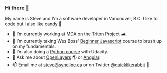 ### Hi there 👋

My name is Steve and I'm a software developer in Vancouver, B.C. I like to code but I also like candy 🍬

- 🔭 I’m currently working at [MDA](https://www.mdacorporation.com/) on the [Triton](https://www.prnewswire.com/news-releases/mda-to-provide-maritime-command-and-control-solution-to-nato-665650633.html) Project 🛥. 
- 🌱 I’m currently taking Wes Boss' [Beginner Javascript](https://beginnerjavascript.com/) course to brush up on my fundamentals. 
- 🌱 I’m also doing a [Python course](https://github.com/Pierian-Data/Complete-Python-3-Bootcamp) with Udacity. 
- 💬 Ask me about [OpenLayers](https://github.com/openlayers/openlayers) 🌎 or [Angular](https://github.com/angular/angular).
- 📫 Email me at [steve@syncline.ca](mailto:steve@syncline.ca) or on Twitter [@quicklikerabbit](https://twitter.com/quicklikerabbit) 🦜

